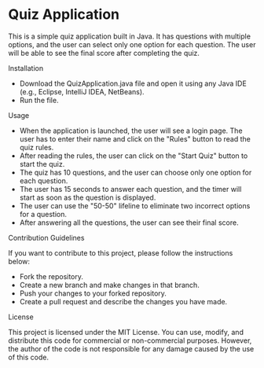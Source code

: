 # Quiz Application
This is a simple quiz application built in Java. It has questions with multiple options, and the user can select only one option for each question. The user will be able to see the final score after completing the quiz.

Installation

- Download the QuizApplication.java file and open it using any Java IDE (e.g., Eclipse, IntelliJ IDEA, NetBeans).
- Run the file.

Usage

- When the application is launched, the user will see a login page. The user has to enter their name and click on the "Rules" button to read the quiz rules.
- After reading the rules, the user can click on the "Start Quiz" button to start the quiz.
- The quiz has 10 questions, and the user can choose only one option for each question.
- The user has 15 seconds to answer each question, and the timer will start as soon as the question is displayed.
- The user can use the "50-50" lifeline to eliminate two incorrect options for a question.
- After answering all the questions, the user can see their final score.

Contribution Guidelines

If you want to contribute to this project, please follow the instructions below:

- Fork the repository.
- Create a new branch and make changes in that branch.
- Push your changes to your forked repository.
- Create a pull request and describe the changes you have made.

License

This project is licensed under the MIT License. You can use, modify, and distribute this code for commercial or non-commercial purposes. However, the author of the code is not responsible for any damage caused by the use of this code.
